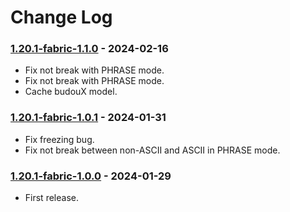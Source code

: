 # Change Log

### [1.20.1-fabric-1.1.0](https://github.com/KatatsumuriPan/BetterLineBreak/releases/tag/1.20.1-fabric-1.1.0) - 2024-02-16

- Fix not break with PHRASE mode.
- Fix not break with PHRASE mode.
- Cache budouX model.

### [1.20.1-fabric-1.0.1](https://github.com/KatatsumuriPan/BetterLineBreak/releases/tag/1.20.1-fabric-1.0.1) - 2024-01-31

- Fix freezing bug.
- Fix not break between non-ASCII and ASCII in PHRASE mode.

### [1.20.1-fabric-1.0.0](https://github.com/KatatsumuriPan/BetterLineBreak/releases/tag/1.20.1-fabric-1.0.0) - 2024-01-29

- First release.
